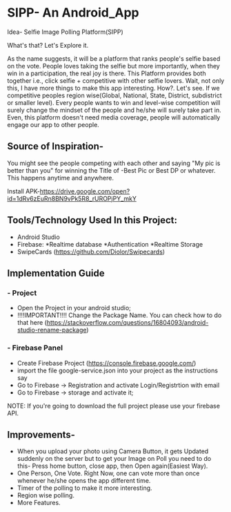 # SIPP- An Android_App
Idea- Selfie Image Polling Platform(SIPP)

What's that? Let's Explore it.

As the name suggests, it will be a platform that ranks people's selfie based on the vote. People loves taking the selfie but more importantly, when they win in a participation, the real joy is there. This Platform provides both together i.e., click selfie + competitive with other selfie lovers. 
                  Wait, not only this, I have more things to make this app interesting. How?. Let's see. If we competitive peoples region wise(Global, National, State, District, subdistrict or smaller level). Every people wants to win and level-wise competition will surely change the mindset of the people and he/she will surely take part in. Even, this platform doesn't need media coverage, people will automatically engage our app to other people.

## Source of Inspiration-
You might see the people competing with each other and saying "My pic is better than you" for winning the Title of -Best Pic or Best DP or whatever. This happens anytime and anywhere.

Install APK-https://drive.google.com/open?id=1dRv6zEuRn8BN9vPk5R8_rUROPjPY_mkY

## Tools/Technology Used In this Project:
- Android Studio 
- Firebase: *Realtime database *Authentication *Realtime Storage
- SwipeCards (https://github.com/Diolor/Swipecards)

## Implementation Guide
### - Project
  - Open the Project in your android studio;
  - !!!!IMPORTANT!!!! Change the Package Name. You can check how to do that here (https://stackoverflow.com/questions/16804093/android-studio-rename-package)

### - Firebase Panel
  - Create Firebase Project (https://console.firebase.google.com/)
  - import the file google-service.json into your project as the instructions say
  - Go to Firebase -> Registration and activate Login/Registrtion with email
  - Go to Firebase -> storage and activate it;

NOTE: If you're going to download the full project please use your firebase API.

## Improvements-
- When you upload your photo using Camera Button, it gets Updated suddenly on the server but to get your Image on Poll you need to do this- Press home button, close app, then Open again(Easiest Way).
- One Person, One Vote. Right Now, one can vote more than once whenever he/she opens the app different time.
- Timer of the polling to make it more interesting.
- Region wise polling.
- More Features.
